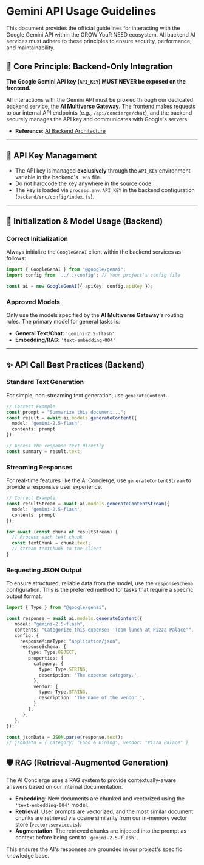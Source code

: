 # Gemini API Usage Guidelines

This document provides the official guidelines for interacting with the Google Gemini API within the GROW YouR NEED ecosystem. All backend AI services must adhere to these principles to ensure security, performance, and maintainability.

## 📜 Core Principle: Backend-Only Integration

**The Google Gemini API key (`API_KEY`) MUST NEVER be exposed on the frontend.**

All interactions with the Gemini API must be proxied through our dedicated backend service, the **AI Multiverse Gateway**. The frontend makes requests to our internal API endpoints (e.g., `/api/concierge/chat`), and the backend securely manages the API key and communicates with Google's servers.

-   **Reference**: [AI Backend Architecture](../../docs/backend_ai.md)

---

## 🔑 API Key Management

-   The API key is managed **exclusively** through the `API_KEY` environment variable in the backend's `.env` file.
-   Do not hardcode the key anywhere in the source code.
-   The key is loaded via `process.env.API_KEY` in the backend configuration (`backend/src/config/index.ts`).

---

## 🤖 Initialization & Model Usage (Backend)

### Correct Initialization

Always initialize the `GoogleGenAI` client within the backend services as follows:

```typescript
import { GoogleGenAI } from "@google/genai";
import config from '../../config'; // Your project's config file

const ai = new GoogleGenAI({ apiKey: config.apiKey });
```

### Approved Models

Only use the models specified by the **AI Multiverse Gateway**'s routing rules. The primary model for general tasks is:

-   **General Text/Chat**: `'gemini-2.5-flash'`
-   **Embedding/RAG**: `'text-embedding-004'`

---

## ✨ API Call Best Practices (Backend)

### Standard Text Generation

For simple, non-streaming text generation, use `generateContent`.

```typescript
// Correct Example
const prompt = "Summarize this document...";
const result = await ai.models.generateContent({
  model: 'gemini-2.5-flash',
  contents: prompt
});

// Access the response text directly
const summary = result.text;
```

### Streaming Responses

For real-time features like the AI Concierge, use `generateContentStream` to provide a responsive user experience.

```typescript
// Correct Example
const resultStream = await ai.models.generateContentStream({
  model: 'gemini-2.5-flash',
  contents: prompt
});

for await (const chunk of resultStream) {
  // Process each text chunk
  const textChunk = chunk.text;
  // stream textChunk to the client
}
```

### Requesting JSON Output

To ensure structured, reliable data from the model, use the `responseSchema` configuration. This is the preferred method for tasks that require a specific output format.

```typescript
import { Type } from "@google/genai";

const response = await ai.models.generateContent({
   model: "gemini-2.5-flash",
   contents: "Categorize this expense: 'Team lunch at Pizza Palace'",
   config: {
     responseMimeType: "application/json",
     responseSchema: {
        type: Type.OBJECT,
        properties: {
          category: {
            type: Type.STRING,
            description: 'The expense category.',
          },
          vendor: {
            type: Type.STRING,
            description: 'The name of the vendor.',
          }
        },
      },
   },
});

const jsonData = JSON.parse(response.text);
// jsonData = { category: "Food & Dining", vendor: "Pizza Palace" }
```

## 🛡️ RAG (Retrieval-Augmented Generation)

The AI Concierge uses a RAG system to provide contextually-aware answers based on our internal documentation.

-   **Embedding**: New documents are chunked and vectorized using the `'text-embedding-004'` model.
-   **Retrieval**: User prompts are vectorized, and the most similar document chunks are retrieved via cosine similarity from our in-memory vector store (`vector.service.ts`).
-   **Augmentation**: The retrieved chunks are injected into the prompt as context before being sent to `'gemini-2.5-flash'`.

This ensures the AI's responses are grounded in our project's specific knowledge base.
